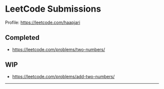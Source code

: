 # LeetCode Submissions 

Profile: https://leetcode.com/haapjari

## Completed

- https://leetcode.com/problems/two-numbers/

## WIP

- https://leetcode.com/problems/add-two-numbers/

---
